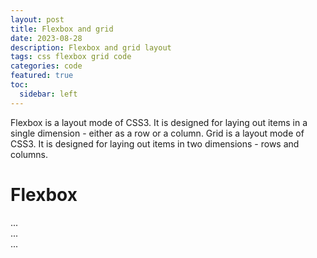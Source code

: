 ```yaml
---
layout: post
title: Flexbox and grid
date: 2023-08-28
description: Flexbox and grid layout
tags: css flexbox grid code
categories: code
featured: true
toc:
  sidebar: left
---
```


Flexbox is a layout mode of CSS3. It is designed for laying out items in a single dimension - either as a row or a column.
Grid is a layout mode of CSS3. It is designed for laying out items in two dimensions - rows and columns.

# Flexbox

<div class="flex-container">
  <div class="flex-item">...</div>
  <div class="flex-item">...</div>
  <div class="flex-item">...</div>
</div>


